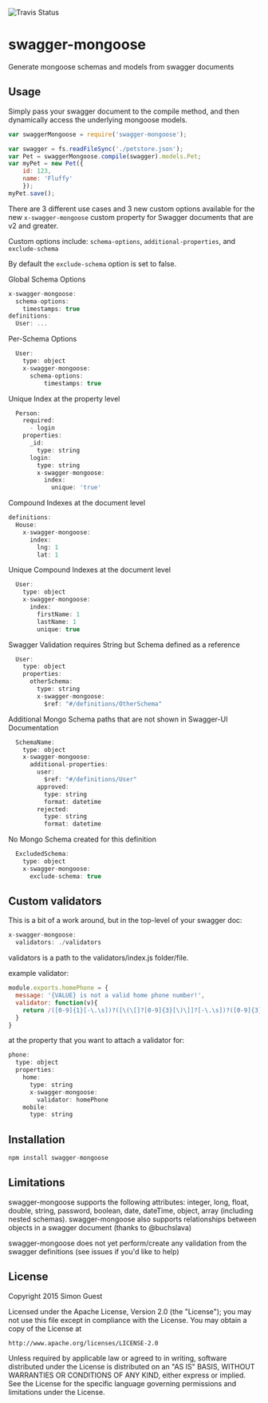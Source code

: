 ![Travis Status](https://travis-ci.org/simonguest/swagger-mongoose.svg?branch=master)
# swagger-mongoose

Generate mongoose schemas and models from swagger documents

## Usage

Simply pass your swagger document to the compile method, and then dynamically access the underlying mongoose models.

```js
var swaggerMongoose = require('swagger-mongoose');

var swagger = fs.readFileSync('./petstore.json');
var Pet = swaggerMongoose.compile(swagger).models.Pet;
var myPet = new Pet({
    id: 123,
    name: 'Fluffy'
    });
myPet.save();
```

There are 3 different use cases and 3 new custom options available for the new ```x-swagger-mongoose``` custom property for Swagger documents that are v2 and greater.

Custom options include: ```schema-options```, ```additional-properties```, and ```exclude-schema```

By default the ```exclude-schema``` option is set to false.

Global Schema Options
```js
x-swagger-mongoose:
  schema-options:
    timestamps: true
definitions:
  User: ...
```

Per-Schema Options
```js
  User:
    type: object
    x-swagger-mongoose:
      schema-options:
          timestamps: true
```
Unique Index at the property level
```js
  Person:
    required:
      - login
    properties:
      _id:
        type: string
      login:
        type: string
        x-swagger-mongoose:
          index:
            unique: 'true'
```

Compound Indexes at the document level
```js
definitions:
  House:
    x-swagger-mongoose:
      index:
        lng: 1
        lat: 1
```

Unique Compound Indexes at the document level
```js
  User:
    type: object
    x-swagger-mongoose:
      index:
        firstName: 1
        lastName: 1
        unique: true
```

Swagger Validation requires String but Schema defined as a reference
```js
  User:
    type: object
    properties:
      otherSchema:
        type: string
        x-swagger-mongoose:
          $ref: "#/definitions/OtherSchema"
```

Additional Mongo Schema paths that are not shown in Swagger-UI Documentation
```js
  SchemaName:
    type: object
    x-swagger-mongoose:
      additional-properties:
        user:
          $ref: "#/definitions/User"
        approved:
          type: string
          format: datetime
        rejected:
          type: string
          format: datetime
```

No Mongo Schema created for this definition
```js
  ExcludedSchema:
    type: object
    x-swagger-mongoose:
      exclude-schema: true
```
## Custom validators

This is a bit of a work around, but in the top-level of your swagger doc:
```js
x-swagger-mongoose:
  validators: ./validators
```
validators is a path to the validators/index.js folder/file.

example validator:
```js
module.exports.homePhone = {
  message: '{VALUE} is not a valid home phone number!',
  validator: function(v){
    return /([0-9]{1}[-\.\s])?([\(\[]?[0-9]{3}[\)\]]?[-\.\s])?([0-9]{3})[-\.\s]([0-9]{4})(?:\s?(?:x|ext)\s?([0-9])+)?/.test(v)
  }
}
```

at the property that you want to attach a validator for:
```js
phone:
  type: object
  properties:
    home:
      type: string
      x-swagger-mongoose:
        validator: homePhone
    mobile:
      type: string
```

## Installation

```js
npm install swagger-mongoose
```

## Limitations

swagger-mongoose supports the following attributes: integer, long, float, double, string, password, boolean, date, dateTime, object, array (including nested schemas). swagger-mongoose also supports relationships between objects in a swagger document (thanks to @buchslava)

swagger-mongoose does not yet perform/create any validation from the swagger definitions (see issues if you'd like to help)

## License

Copyright 2015 Simon Guest

Licensed under the Apache License, Version 2.0 (the "License");
you may not use this file except in compliance with the License.
You may obtain a copy of the License at

    http://www.apache.org/licenses/LICENSE-2.0

Unless required by applicable law or agreed to in writing, software
distributed under the License is distributed on an "AS IS" BASIS,
WITHOUT WARRANTIES OR CONDITIONS OF ANY KIND, either express or implied.
See the License for the specific language governing permissions and
limitations under the License.
